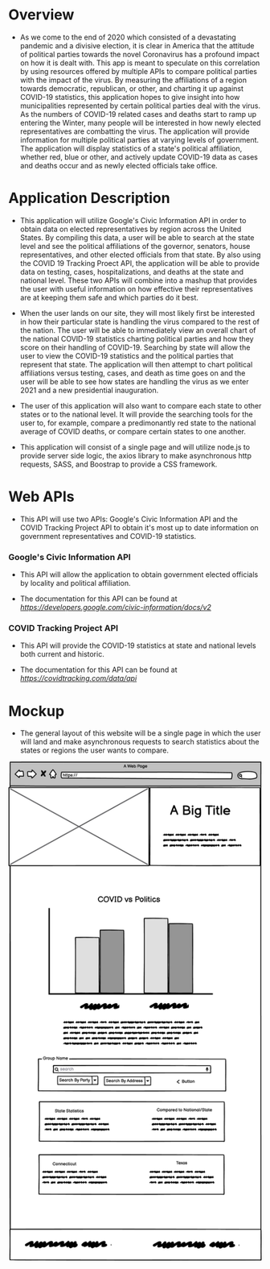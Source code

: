 # Overview

* As we come to the end of 2020 which consisted of a devastating pandemic and a divisive election, it is clear in America that the attitude of political parties towards the novel Coronavirus has a profound impact on how it is dealt with. This app is meant to speculate on this correlation by using resources offered by multiple APIs to compare political parties with the impact of the virus. By measuring the affiliations of a region towards democratic, republican, or other, and charting it up against COVID-19 statistics, this application hopes to give insight into how municipalities represented by certain political parties deal with the virus. As the numbers of COVID-19 related cases and deaths start to ramp up entering the Winter, many people will be interested in how newly elected representatives are combatting the virus. The application will provide information for multiple political parties at varying levels of government. The application will display statistics of a state's political affiliation, whether red, blue or other, and actively update COVID-19 data as cases and deaths occur and as newly elected officials take office.

# Application Description

* This application will utilize Google's Civic Information API in order to obtain data on elected representatives by region across the United States. By compiling this data, a user will be able to search at the state level and see the political affiliations of the governor, senators, house representatives, and other elected officials from that state. By also using the COVID 19 Tracking Proect API, the application will be able to provide data on testing, cases, hospitalizations, and deaths at the state and national level. These two APIs will combine into a mashup that provides the user with useful information on how effective their representatives are at keeping them safe and which parties do it best.

* When the user lands on our site, they will most likely first be interested in how their particular state is handling the virus compared to the rest of the nation. The user will be able to immediately view an overall chart of the national COVID-19 statistics charting political parties and how they score on their handling of COVID-19. Searching by state will allow the user to view the COVID-19 statistics and the political parties that represent that state. The application will then attempt to chart political affiliations versus testing, cases, and death as time goes on and the user will be able to see how states are handling the virus as we enter 2021 and a new presidential inauguration.

* The user of this application will also want to compare each state to other states or to the national level. It will provide the searching tools for the user to, for example, compare a predimonantly red state to the national average of COVID deaths, or compare certain states to one another.

* This application will consist of a single page and will utilize node.js to provide server side logic, the axios library to make asynchronous http requests, SASS, and Boostrap to provide a CSS framework.

# Web APIs

* This API will use two APIs: Google's Civic Information API and the COVID Tracking Project API to obtain it's most up to date information on government representatives and COVID-19 statistics. 


### Google's Civic Information API

* This API will allow the application to obtain government elected officials by locality and political affiliation. 

* The documentation for this API can be found at *https://developers.google.com/civic-information/docs/v2*


### COVID Tracking Project API

* This API will provide the COVID-19 statistics at state and national levels both current and historic.

* The documentation for this API can be found at *https://covidtracking.com/data/api*

# Mockup

* The general layout of this website will be a single page in which the user will land and make asynchronous requests to search statistics about the states or regions the user wants to compare.

<img src="./img/wireframeFirstDraft.png">

